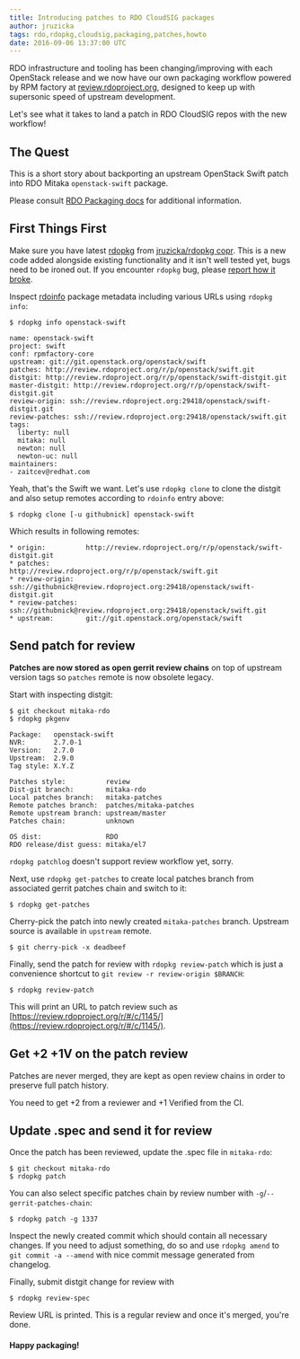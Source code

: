 ```yaml
---
title: Introducing patches to RDO CloudSIG packages
author: jruzicka
tags: rdo,rdopkg,cloudsig,packaging,patches,howto
date: 2016-09-06 13:37:00 UTC
---
```


RDO infrastructure and tooling has been changing/improving with each
OpenStack release and we now have our own packaging workflow powered by RPM
factory at [review.rdoproject.org](https://review.rdoproject.org/), designed
to keep up with supersonic speed of upstream development.

Let's see what it takes to land a patch in RDO CloudSIG repos with the new
workflow!


## The Quest

This is a short story about backporting an upstream OpenStack Swift patch into
RDO Mitaka `openstack-swift` package.

Please consult
[RDO Packaging docs](https://www.rdoproject.org/documentation/rdo-packaging/)
for additional information.


## First Things First

Make sure you have latest
[rdopkg](https://github.com/openstack-packages/rdopkg) from
[jruzicka/rdopkg
copr](https://copr.fedorainfracloud.org/coprs/jruzicka/rdopkg/).
This is a new code added alongside existing functionality and it isn't well
tested yet, bugs need to be ironed out. If you encounter `rdopkg` bug, please
[report how it broke](https://github.com/openstack-packages/rdopkg/issues/new).

Inspect [rdoinfo](https://github.com/redhat-openstack/rdoinfo) package
metadata including various URLs using `rdopkg info`:

    $ rdopkg info openstack-swift
    
    name: openstack-swift
    project: swift
    conf: rpmfactory-core
    upstream: git://git.openstack.org/openstack/swift
    patches: http://review.rdoproject.org/r/p/openstack/swift.git
    distgit: http://review.rdoproject.org/r/p/openstack/swift-distgit.git
    master-distgit: http://review.rdoproject.org/r/p/openstack/swift-distgit.git
    review-origin: ssh://review.rdoproject.org:29418/openstack/swift-distgit.git
    review-patches: ssh://review.rdoproject.org:29418/openstack/swift.git
    tags:
      liberty: null
      mitaka: null
      newton: null
      newton-uc: null
    maintainers: 
    - zaitcev@redhat.com

Yeah, that's the Swift we want. Let's use `rdopkg clone` to clone the distgit
and also setup remotes according to `rdoinfo` entry above:

    $ rdopkg clone [-u githubnick] openstack-swift

Which results in following remotes:

    * origin:          http://review.rdoproject.org/r/p/openstack/swift-distgit.git
    * patches:         http://review.rdoproject.org/r/p/openstack/swift.git
    * review-origin:   ssh://githubnick@review.rdoproject.org:29418/openstack/swift-distgit.git
    * review-patches:  ssh://githubnick@review.rdoproject.org:29418/openstack/swift.git
    * upstream:        git://git.openstack.org/openstack/swift


## Send patch for review


**Patches are now stored as open gerrit review chains** on top of upstream
version tags so `patches` remote is now obsolete legacy.

Start with inspecting distgit:

    $ git checkout mitaka-rdo
    $ rdopkg pkgenv

    Package:   openstack-swift
    NVR:       2.7.0-1
    Version:   2.7.0
    Upstream:  2.9.0
    Tag style: X.Y.Z

    Patches style:          review
    Dist-git branch:        mitaka-rdo
    Local patches branch:   mitaka-patches
    Remote patches branch:  patches/mitaka-patches 
    Remote upstream branch: upstream/master
    Patches chain:          unknown

    OS dist:                RDO
    RDO release/dist guess: mitaka/el7

`rdopkg patchlog` doesn't support review workflow yet, sorry.

Next, use `rdopkg get-patches` to create local patches branch from associated
gerrit patches chain and switch to it:

    $ rdopkg get-patches

Cherry-pick the patch into newly created `mitaka-patches` branch. Upstream
source is available in `upstream` remote.

    $ git cherry-pick -x deadbeef

Finally, send the patch for review with `rdopkg review-patch` which is
just a convenience shortcut to `git review -r review-origin $BRANCH`:
    
    $ rdopkg review-patch

This will print an URL to patch review such as
[https://review.rdoproject.org/r/#/c/1145/](https://review.rdoproject.org/r/#/c/1145/).


## Get +2 +1V on the patch review

Patches are never merged, they are kept as open review chains in order to
preserve full patch history.

You need to get +2 from a reviewer and +1 Verified from the CI.


## Update .spec and send it for review

Once the patch has been reviewed, update the .spec file in `mitaka-rdo`:

    $ git checkout mitaka-rdo
    $ rdopkg patch

You can also select specific patches chain by review number with
`-g`/`--gerrit-patches-chain`:

    $ rdopkg patch -g 1337

Inspect the newly created commit which should contain all necessary changes.
If you need to adjust something, do so and use `rdopkg amend` to `git commit
-a --amend` with nice commit message generated from changelog.

Finally, submit distgit change for review with

    $ rdopkg review-spec

Review URL is printed. This is a regular review and once it's merged, you're
done.


#### Happy packaging!

